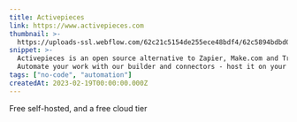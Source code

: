 ```yaml
---
title: Activepieces
link: https://www.activepieces.com
thumbnail: >-
  https://uploads-ssl.webflow.com/62c21c5154de255ece48bdf4/62c5894bdbd0e2f338c2bbd5_Frame%2026964%20(1).png
snippet: >-
  Activepieces is an open source alternative to Zapier, Make.com and Tray.io.
  Automate your work with our builder and connectors - host it on your machine.
tags: ["no-code", "automation"]
createdAt: 2023-02-19T00:00:00.000Z
---
```

Free self-hosted, and a free cloud tier